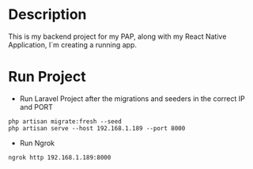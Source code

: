 # Description

This is my backend project for my PAP, along with my React Native Application, I´m creating a running app.

# Run Project

- Run Laravel Project after the migrations and seeders in the correct IP and PORT

```
php artisan migrate:fresh --seed
php artisan serve --host 192.168.1.189 --port 8000
```

- Run Ngrok

```
ngrok http 192.168.1.189:8000
```